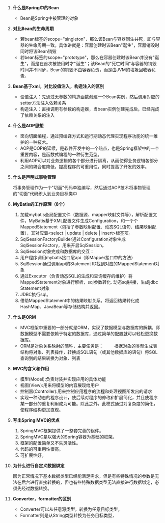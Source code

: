 1. **什么是Spring中的Bean**
    * Bean是Spring中被管理的对象

2. **对比Bean的生命周期**
    * 若bean标签的scope="singleton"，那么该Bean与容器同生共死，即与容器的生命周期一致。具体讲就是：容器创建时该Bean"诞生"，容器销毁时同时将该Bean销毁
    * 若bean标签的scope="prototype"，那么在容器创建时该Bean并没有"诞生"，而是在首次被使用时才"诞生"；该Bean的"死亡时间"与容器的销毁时间并不同步，Bean的销毁不由容器负责，而是由JVM的垃圾回收器负责。

3. **Bean基于xml，对比设值注入，构造注入的区别**
    * 设值注入：先通过无参数的构造函数创建一个Bean实例，然后调用对应的setter方法注入依赖关系
    * 构造注入：直接调用有参数的构造器，当bean实例创建完成后，已经完成了依赖关系的注入

4. **什么是AOP思想**
    * 面向切面编程，通过预编译方式和运行期动态代理实现程序功能的统一维护的一种技术。
    * AOP是OOP的延续，是软件开发中的一个热点，也是Spring框架中的一个重要内容，是函数式编程的一种衍生范型。
    * 利用AOP可以对业务逻辑的各个部分进行隔离，从而使得业务逻辑各部分之间的耦合度降低，提高程序的可重用性，同时提高了开发的效率。

5. **什么是声明式事物管理**

    将事务管理作为一个"切面"代码单独编写，然后通过AOP技术将事物管理的"切面"代码织入到业务目标类中

6. **MyBatis的工作原理（8个）**
    1. 加载mybatis全局配置文件（数据源、mapper映射文件等），解析配置文件，MyBatis基于XML配置文件生成Configuration，和一个个MappedStatement（包括了参数映射配置、动态SQL语句、结果映射配置），其对应着<select | update | delete | insert>标签项。
    2. SqlSessionFactoryBuilder通过Configuration对象生成SqlSessionFactory，用来开启SqlSession。
    3. SqlSession对象完成和数据库的交互：
    4. 用户程序调用mybatis接口层api（即Mapper接口中的方法）
    5. SqlSession通过调用api的Statement ID找到对应的MappedStatement对象
    6. 通过Executor（负责动态SQL的生成和查询缓存的维护）将MappedStatement对象进行解析，sql参数转化. 动态sql拼接，生成jdbc Statement对象
    7. JDBC执行sql。
    8. 借助MappedStatement中的结果映射关系，将返回结果转化成HashMap、JavaBean等存储结构并返回。

7. **什么是ORM**
    * MVC框架中重要的一部分就是ORM，实现了数据模型与数据库的解耦，即数据模型不需要依赖于特定的数据库，通过简单的配置就可以轻松更换数据库。
    * ORM是对象关系映射的简称，主要任务是：
　　        根据对象的类型生成表结构将对象、列表操作，转换成SQL语句（或其他数据库的语句）将SQL查询到的结果转换为对象、列表

8. **MVC的含义和作用**
    
    * 模型(Model):负责封装并实现应用的具体功能
    * 视图(View):用来将模型的内容展现给用户
    * 控制器(Controller):用来控制应用程序的流程和处理视图所发出的请求
    * 实现一种动态的程序设计，使后续对程序的修改和扩展简化，并且使程序某一部分的重复利用成为可能。除此之外，此模式通过对复杂度的简化，使程序结构更加直观。

9. **写出Spring MVC的优点**
    1. SpringMVC框架提供了一整套完善的组件。
    2. SpringMVC是以强大的Spring容器为基础的框架。
    3. 框架的配置简单又不失灵活性。
    4. 代码的可重用性很高。
    5. 可扩展性好。

10. **为什么进行自定义数据绑定**

    因为正常情况下基本数据类型已经能满足需求，但是有些特殊情况的参数是无法在后台进行直接转换的，但也有些特殊数据类型无法直接进行数据绑定，必须先经过数据转换。

11. **Converter，formatter的区别**
    * Converter可以从任意源类型，转换为任意目标类型。
    * Formatter则是从String类型转换为任务目标类型，
        